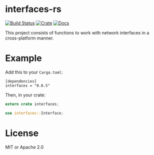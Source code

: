# interfaces-rs

[![Build Status](https://travis-ci.org/andrew-d/interfaces-rs.svg?branch=master)](https://travis-ci.org/andrew-d/interfaces-rs)
[![Crate](https://img.shields.io/crates/v/interfaces.svg)](https://crates.io/crates/interfaces)
[![Docs](https://docs.rs/interfaces/badge.svg)](https://docs.rs/interfaces)

This project consists of functions to work with network interfaces in a
cross-platform manner.

# Example

Add this to your `Cargo.toml`:

```
[dependencies]
interfaces = "0.0.5"
```

Then, in your crate:

```rust
extern crate interfaces;

use interfaces::Interface;
```

# License

MIT or Apache 2.0
